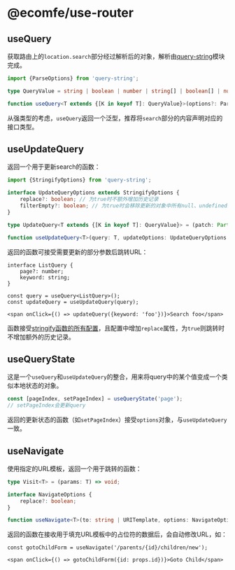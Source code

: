# @ecomfe/use-router

## useQuery

获取路由上的`location.search`部分经过解析后的对象，解析由[query-string](https://www.npmjs.com/package/query-string)模块完成。

```ts
import {ParseOptions} from 'query-string';

type QueryValue = string | boolean | number | string[] | boolean[] | number[] | null | undefined;

function useQuery<T extends {[K in keyof T]: QueryValue}>(options?: ParseOptions): T;
```

从强类型的考虑，`useQuery`返回一个泛型，推荐将`search`部分的内容声明对应的接口类型。

## useUpdateQuery

返回一个用于更新search的函数：

```ts
import {StringifyOptions} from 'query-string';

interface UpdateQueryOptions extends StringifyOptions {
    replace?: boolean; // 为true时不额外增加历史记录
    filterEmpty?: boolean; // 为true时会移除更新的对象中所有null、undefined及空字符串的值
}

type UpdateQuery<T extends {[K in keyof T]: QueryValue}> = (patch: Partial<T>) => void;

function useUpdateQuery<T>(query: T, updateOptions: UpdateQueryOptions = {}): UpdateQuery<T>;
```

返回的函数可接受需要更新的部分参数后跳转URL：

```tsx
interface ListQuery {
    page?: number;
    keyword: string;
}

const query = useQuery<ListQuery>();
const updateQuery = useUpdateQuery(query);

<span onClick={() => updateQuery({keyword: 'foo'})}>Search foo</span>
```

函数接受[stringify函数的所有配置](https://www.npmjs.com/package/query-string#stringifyobject-options)，且配置中增加`replace`属性，为`true`则跳转时不增加额外的历史记录。

## useQueryState

这是一个`useQuery`和`useUpdateQuery`的整合，用来将query中的某个值变成一个类似本地状态的对象。

```ts
const [pageIndex, setPageIndex] = useQueryState('page');
// setPageIndex会更新query
```

返回的更新状态的函数（如`setPageIndex`）接受`options`对象，与`useUpdateQuery`一致。

## useNavigate

使用指定的URL模板，返回一个用于跳转的函数：

```ts
type Visit<T> = (params: T) => void;

interface NavigateOptions {
    replace?: boolean;
}

function useNavigate<T>(to: string | URITemplate, options: NavigateOptions = {}): Visit<T>;
```

返回的函数在接收用于填充URL模板中的占位符的数据后，会自动修改URL，如：

```tsx
const gotoChildForm = useNavigate('/parents/{id}/children/new');

<span onClick={() => gotoChildForm({id: props.id})}>Goto Child</span>
```
